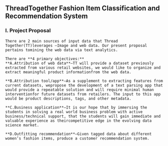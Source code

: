 ## ThreadTogether Fashion Item Classification and Recommendation System
### **I.   Project Proposal**
    There are 2 main sources of input data that Thread Together(TT)leverages –Image and web data. Our present proposal pertains tomining the web data via text analytics.  

    There are **4 primary objectives:**
    **A.Attribution of web data**–TT will provide a dataset previously extracted from various retail websites, we would like to organize and extract meaningful product informationfrom the web data.

    **B.Attribution tool/app**–As a supplement to extracting features from current datasets, wepropose the development of a text parsing app that would provide a repeatable solution and will require minimal human interventionfor future datasets from retailers. The input to this app would be product descriptions, tags, and other metadata.

    **C.Business application**–It is our hope that by immersing the students in solving a real world business problem with active business/technical support, that the students will gain immediate and valuable experience as theircompetitive edge in the evolving data science market.

    **D.Outfitting recommendation**–Given tagged data about different women’s fashion items, produce a customer recommendation system.


